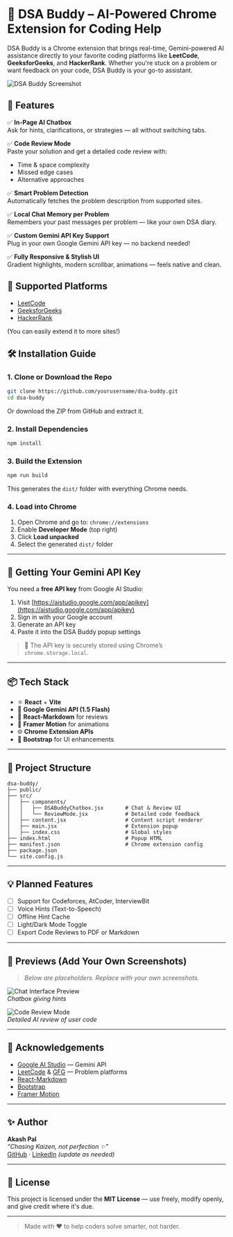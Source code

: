 # 🧠 DSA Buddy – AI-Powered Chrome Extension for Coding Help

DSA Buddy is a Chrome extension that brings real-time, Gemini-powered AI assistance directly to your favorite coding platforms like **LeetCode**, **GeeksforGeeks**, and **HackerRank**. Whether you're stuck on a problem or want feedback on your code, DSA Buddy is your go-to assistant.

![DSA Buddy Screenshot](./preview.png) <!-- Add your own preview image -->


## 🚀 Features

✅ **In-Page AI Chatbox**  
Ask for hints, clarifications, or strategies — all without switching tabs.

✅ **Code Review Mode**  
Paste your solution and get a detailed code review with:
- Time & space complexity
- Missed edge cases
- Alternative approaches

✅ **Smart Problem Detection**  
Automatically fetches the problem description from supported sites.

✅ **Local Chat Memory per Problem**  
Remembers your past messages per problem — like your own DSA diary.

✅ **Custom Gemini API Key Support**  
Plug in your own Google Gemini API key — no backend needed!

✅ **Fully Responsive & Stylish UI**  
Gradient highlights, modern scrollbar, animations — feels native and clean.


## 🔧 Supported Platforms

- [LeetCode](https://leetcode.com/)
- [GeeksforGeeks](https://www.geeksforgeeks.org/)
- [HackerRank](https://www.hackerrank.com/)

(You can easily extend it to more sites!)


## 🛠️ Installation Guide

### 1. **Clone or Download the Repo**
```bash
git clone https://github.com/yourusername/dsa-buddy.git
cd dsa-buddy
```

Or download the ZIP from GitHub and extract it.

### 2. **Install Dependencies**
```bash
npm install
```

### 3. **Build the Extension**
```bash
npm run build
```
This generates the `dist/` folder with everything Chrome needs.

### 4. **Load into Chrome**
1. Open Chrome and go to: `chrome://extensions`
2. Enable **Developer Mode** (top right)
3. Click **Load unpacked**
4. Select the generated `dist/` folder

---

## 🔑 Getting Your Gemini API Key

You need a **free API key** from Google AI Studio:

1. Visit [https://aistudio.google.com/app/apikey](https://aistudio.google.com/app/apikey)
2. Sign in with your Google account
3. Generate an API key
4. Paste it into the DSA Buddy popup settings

> 🔐 The API key is securely stored using Chrome’s `chrome.storage.local`.

---

## 📦 Tech Stack

- ⚛️ **React** + **Vite**
- 🧠 **Google Gemini API (1.5 Flash)**
- 💬 **React-Markdown** for reviews
- 🎨 **Framer Motion** for animations
- 🌐 **Chrome Extension APIs**
- 🧪 **Bootstrap** for UI enhancements

---

## 📁 Project Structure

```
dsa-buddy/
├── public/
├── src/
│   ├── components/
│   │   ├── DSABuddyChatbox.jsx       # Chat & Review UI
│   │   └── ReviewMode.jsx            # Detailed code feedback
│   ├── content.jsx                   # Content script renderer
│   ├── main.jsx                      # Extension popup
│   ├── index.css                     # Global styles
├── index.html                        # Popup HTML
├── manifest.json                     # Chrome extension config
├── package.json
└── vite.config.js
```

---

## 💡 Planned Features

- [ ] Support for Codeforces, AtCoder, InterviewBit
- [ ] Voice Hints (Text-to-Speech)
- [ ] Offline Hint Cache
- [ ] Light/Dark Mode Toggle
- [ ] Export Code Reviews to PDF or Markdown

---

## 📸 Previews (Add Your Own Screenshots)

> _Below are placeholders. Replace with your own screenshots._

![Chat Interface Preview](./screenshots/chatbox.png)  
*Chatbox giving hints*

![Code Review Mode](./screenshots/review.png)  
*Detailed AI review of user code*

---

## 🙌 Acknowledgements

- [Google AI Studio](https://aistudio.google.com/) — Gemini API
- [LeetCode](https://leetcode.com/) & [GFG](https://www.geeksforgeeks.org/) — Problem platforms
- [React-Markdown](https://github.com/remarkjs/react-markdown)
- [Bootstrap](https://getbootstrap.com/)
- [Framer Motion](https://www.framer.com/motion/)

---

## ✨ Author

**Akash Pal**  
_“Chasing Kaizen, not perfection ✨”_  
[GitHub](https://github.com/yourusername) · [LinkedIn](https://linkedin.com/in/yourprofile) _(update as needed)_

---

## 📜 License

This project is licensed under the **MIT License** — use freely, modify openly, and give credit where it's due.

---

> Made with ❤️ to help coders solve smarter, not harder.
